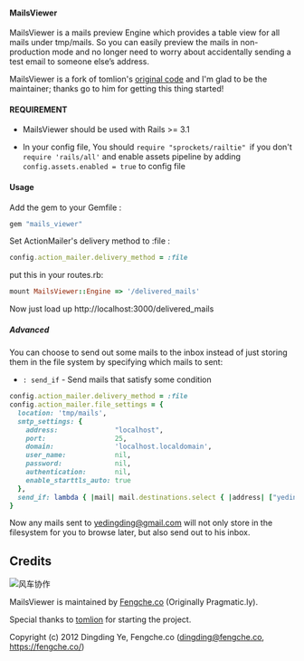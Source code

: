 #### MailsViewer ####

   MailsViewer is a mails preview Engine which provides a table view for all mails under tmp/mails. So you can easily preview the mails
   in non-production mode and no longer need to worry about accidentally sending a test email to someone else’s address.

   MailsViewer is a fork of tomlion's [original code](https://github.com/tomlion/mails_viewer) and I'm glad to be
   the maintainer; thanks go to him for getting this thing started!

#### REQUIREMENT ####

* MailsViewer should be used with Rails >= 3.1

* In your config file, You should `require "sprockets/railtie" `if you don't `require 'rails/all'`
and enable assets pipeline by adding `config.assets.enabled = true` to config file

#### Usage ####

Add the gem to your Gemfile :

```ruby
gem "mails_viewer"
```

Set ActionMailer's delivery method to :file :

```ruby
config.action_mailer.delivery_method = :file
```

put this in your routes.rb:

```ruby
mount MailsViewer::Engine => '/delivered_mails'
```

Now just load up http://localhost:3000/delivered_mails

##### Advanced #####

You can choose to send out some mails to the inbox instead of just
storing them in the file system by specifying which mails to sent:

- `: send_if`          - Send mails that satisfy some condition

```ruby
config.action_mailer.delivery_method = :file
config.action_mailer.file_settings = {
  location: 'tmp/mails',
  smtp_settings: {
    address:              "localhost",
    port:                 25,
    domain:               'localhost.localdomain',
    user_name:            nil,
    password:             nil,
    authentication:       nil,
    enable_starttls_auto: true
  },
  send_if: lambda { |mail| mail.destinations.select { |address| ["yedingding@gmail.com"].include?(address) }.any? }
}
```

Now any mails sent to yedingding@gmail.com will not only store in the
filesystem for you to browse later, but also send out to his inbox.

Credits
-------

![风车协作](https://fengche.co/assets/logo-with-name.png)

MailsViewer is maintained by [Fengche.co](https://fengche.co/ "Fengche.co") (Originally Pragmatic.ly).

Special thanks to [tomlion](https://github.com/tomlion) for starting the project.

Copyright (c) 2012 Dingding Ye, Fengche.co (dingding@fengche.co, https://fengche.co/)
